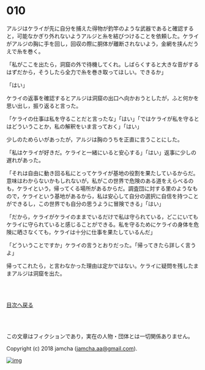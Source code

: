 # 010

アルジはケライが先に自分を捕えた得物が釣竿のような武器であると確認すると，可能なかぎり外れないようアルジと糸を結びつけることを依頼した。ケライがアルジの胸に手を回し，回収の際に胴体が離断されないよう，金網を挟んだうえで糸を巻く。  

「私がここを出たら，洞窟の外で待機してくれ。しばらくすると大きな音がするはずだから，そうしたら全力で糸を巻き取ってほしい。できるか」  

「はい」  

ケライの返事を確認するとアルジは洞窟の出口へ向かおうとしたが，ふと何かを思い出し，振り返ると言った。  

「ケライの仕事は私を守ることだと言ったな」「はい」「ではケライが私を守るとはどういうことか，私の解釈をいま言っておく」「はい」  

少しのためらいがあったが，アルジは胸のうちを正直に言うことにした。  

「私はケライが好きだ。ケライと一緒にいると安心する」「はい」返事に少しの遅れがあった。  

「それは自由に動き回る私にとってケライが基地の役割を果たしているからだ。意味はわからないかもしれないが，私がこの世界で危険のある道をえらべるのも，ケライという，帰ってくる場所があるからだ。調査団に対する里のようなもので，ケライという基地があるから，私は安心して自分の選択に自信を持つことができるし，この世界でも自分の思うように冒険できる」「はい」  

「だから，ケライがケライのままでいるだけで私は守られている，どこにいてもケライに守られていると感じることができる。私を守るためにケライの身体を危険に晒さなくても，ケライは十分に仕事を果たしているんだ」  

「どういうことですか」ケライの言うとおりだった。「帰ってきたら詳しく言うよ」  

帰ってこれたら，と言わなかった理由は定かではない。ケライに疑問を残したままアルジは洞窟を出た。  

<br>  
<br>  

[目次へ戻る](https://github.com/jamcha-aa/OblivionReports/blob/master/README.md)  

<br>  
<br>  

この文章はフィクションであり，実在の人物・団体とは一切関係ありません。  

Copyright (c) 2018 jamcha (jamcha.aa@gmail.com).  

[![img](http://i.creativecommons.org/l/by-nc-sa/4.0/88x31.png)](http://creativecommons.org/licenses/by-nc-sa/4.0/deed)